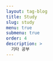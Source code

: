 ```yaml
---
layout: tag-blog
title: Study
slug: study
menu: true
submenu: true
order: 4
description: >
  기타 공부
---
```

